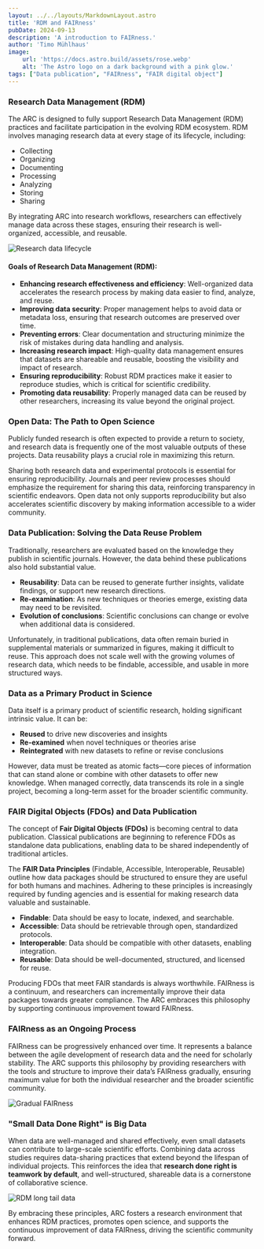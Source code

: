 ```yaml
---
layout: ../../layouts/MarkdownLayout.astro
title: 'RDM and FAIRness'
pubDate: 2024-09-13
description: 'A introduction to FAIRness.'
author: 'Timo Mühlhaus'
image:
    url: 'https://docs.astro.build/assets/rose.webp'
    alt: 'The Astro logo on a dark background with a pink glow.'
tags: ["Data publication", "FAIRness", "FAIR digital object"]
---
```


### Research Data Management (RDM)

The ARC is designed to fully support Research Data Management (RDM) practices and facilitate participation in the evolving RDM ecosystem. RDM involves managing research data at every stage of its lifecycle, including:

- Collecting
- Organizing
- Documenting
- Processing
- Analyzing
- Storing
- Sharing

By integrating ARC into research workflows, researchers can effectively manage data across these stages, ensuring their research is well-organized, accessible, and reusable.

![Research data lifecycle](/arc-website/research-data-lifecycle.png)

#### Goals of Research Data Management (RDM):
- **Enhancing research effectiveness and efficiency**: Well-organized data accelerates the research process by making data easier to find, analyze, and reuse.
- **Improving data security**: Proper management helps to avoid data or metadata loss, ensuring that research outcomes are preserved over time.
- **Preventing errors**: Clear documentation and structuring minimize the risk of mistakes during data handling and analysis.
- **Increasing research impact**: High-quality data management ensures that datasets are shareable and reusable, boosting the visibility and impact of research.
- **Ensuring reproducibility**: Robust RDM practices make it easier to reproduce studies, which is critical for scientific credibility.
- **Promoting data reusability**: Properly managed data can be reused by other researchers, increasing its value beyond the original project.

### Open Data: The Path to Open Science

Publicly funded research is often expected to provide a return to society, and research data is frequently one of the most valuable outputs of these projects. Data reusability plays a crucial role in maximizing this return.

Sharing both research data and experimental protocols is essential for ensuring reproducibility. Journals and peer review processes should emphasize the requirement for sharing this data, reinforcing transparency in scientific endeavors. Open data not only supports reproducibility but also accelerates scientific discovery by making information accessible to a wider community.

### Data Publication: Solving the Data Reuse Problem

Traditionally, researchers are evaluated based on the knowledge they publish in scientific journals. However, the data behind these publications also hold substantial value. 

- **Reusability**: Data can be reused to generate further insights, validate findings, or support new research directions.
- **Re-examination**: As new techniques or theories emerge, existing data may need to be revisited.
- **Evolution of conclusions**: Scientific conclusions can change or evolve when additional data is considered.

Unfortunately, in traditional publications, data often remain buried in supplemental materials or summarized in figures, making it difficult to reuse. This approach does not scale well with the growing volumes of research data, which needs to be findable, accessible, and usable in more structured ways.

### Data as a Primary Product in Science

Data itself is a primary product of scientific research, holding significant intrinsic value. It can be:
- **Reused** to drive new discoveries and insights
- **Re-examined** when novel techniques or theories arise
- **Reintegrated** with new datasets to refine or revise conclusions

However, data must be treated as atomic facts—core pieces of information that can stand alone or combine with other datasets to offer new knowledge. When managed correctly, data transcends its role in a single project, becoming a long-term asset for the broader scientific community.

### FAIR Digital Objects (FDOs) and Data Publication

The concept of **Fair Digital Objects (FDOs)** is becoming central to data publication. Classical publications are beginning to reference FDOs as standalone data publications, enabling data to be shared independently of traditional articles. 

The **FAIR Data Principles** (Findable, Accessible, Interoperable, Reusable) outline how data packages should be structured to ensure they are useful for both humans and machines. Adhering to these principles is increasingly required by funding agencies and is essential for making research data valuable and sustainable.

- **Findable**: Data should be easy to locate, indexed, and searchable.
- **Accessible**: Data should be retrievable through open, standardized protocols.
- **Interoperable**: Data should be compatible with other datasets, enabling integration.
- **Reusable**: Data should be well-documented, structured, and licensed for reuse.

Producing FDOs that meet FAIR standards is always worthwhile. FAIRness is a continuum, and researchers can incrementally improve their data packages towards greater compliance. The ARC embraces this philosophy by supporting continuous improvement toward FAIRness.

### FAIRness as an Ongoing Process

FAIRness can be progressively enhanced over time. It represents a balance between the agile development of research data and the need for scholarly stability. The ARC supports this philosophy by providing researchers with the tools and structure to improve their data’s FAIRness gradually, ensuring maximum value for both the individual researcher and the broader scientific community.

![Gradual FAIRness](/arc-website/fairness-gradual-process.png)

### "Small Data Done Right" is Big Data

When data are well-managed and shared effectively, even small datasets can contribute to large-scale scientific efforts. Combining data across studies requires data-sharing practices that extend beyond the lifespan of individual projects. This reinforces the idea that **research done right is teamwork by default**, and well-structured, shareable data is a cornerstone of collaborative science.

![RDM long tail data](/arc-website/fairness-long-tail-data.png)

By embracing these principles, ARC fosters a research environment that enhances RDM practices, promotes open science, and supports the continuous improvement of data FAIRness, driving the scientific community forward.